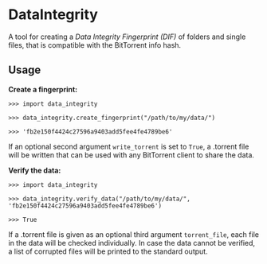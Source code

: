 # DataIntegrity

A tool for creating a _Data Integrity Fingerprint (DIF)_ of folders and single files, that is compatible with the BitTorrent info hash.

## Usage

**Create a fingerprint:**
```
>>> import data_integrity

>>> data_integrity.create_fingerprint("/path/to/my/data/")

>>> 'fb2e150f4424c27596a9403add5fee4fe4789be6'
```

If an optional second argument `write_torrent` is set to `True`, a .torrent file will be written that can be used with any BitTorrent client to share the data.

**Verify the data:**
```
>>> import data_integrity

>>> data_integrity.verify_data("/path/to/my/data/", 'fb2e150f4424c27596a9403add5fee4fe4789be6')

>>> True
```

If a .torrent file is given as an optional third argument `torrent_file`, each file in the data will be checked individually. In case the data cannot be verified, a list of corrupted files will be printed to the standard output.
